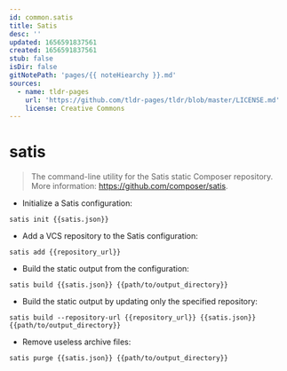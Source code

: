 ```yaml
---
id: common.satis
title: Satis
desc: ''
updated: 1656591837561
created: 1656591837561
stub: false
isDir: false
gitNotePath: 'pages/{{ noteHiearchy }}.md'
sources:
  - name: tldr-pages
    url: 'https://github.com/tldr-pages/tldr/blob/master/LICENSE.md'
    license: Creative Commons
---
```

# satis

> The command-line utility for the Satis static Composer repository.
> More information: <https://github.com/composer/satis>.

- Initialize a Satis configuration:

`satis init {{satis.json}}`

- Add a VCS repository to the Satis configuration:

`satis add {{repository_url}}`

- Build the static output from the configuration:

`satis build {{satis.json}} {{path/to/output_directory}}`

- Build the static output by updating only the specified repository:

`satis build --repository-url {{repository_url}} {{satis.json}} {{path/to/output_directory}}`

- Remove useless archive files:

`satis purge {{satis.json}} {{path/to/output_directory}}`

